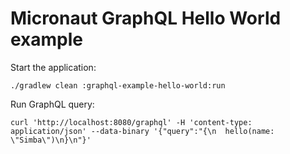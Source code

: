 # Micronaut GraphQL Hello World example

Start the application:

    ./gradlew clean :graphql-example-hello-world:run

Run GraphQL query:

    curl 'http://localhost:8080/graphql' -H 'content-type: application/json' --data-binary '{"query":"{\n  hello(name: \"Simba\")\n}\n"}'
